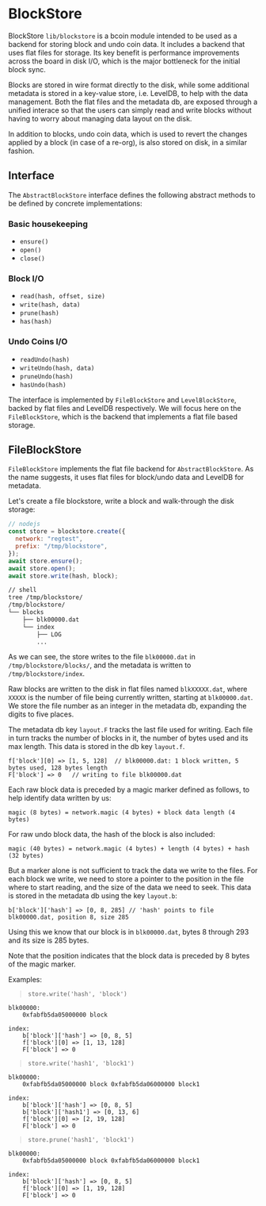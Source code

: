 # BlockStore

BlockStore `lib/blockstore` is a bcoin module intended to be used as a backend
for storing block and undo coin data. It includes a backend that uses flat
files for storage. Its key benefit is performance improvements across the
board in disk I/O, which is the major bottleneck for the initial block sync.

Blocks are stored in wire format directly to the disk, while some additional
metadata is stored in a key-value store, i.e. LevelDB, to help with the data
management. Both the flat files and the metadata db, are exposed through a
unified interace so that the users can simply read and write blocks without
having to worry about managing data layout on the disk.

In addition to blocks, undo coin data, which is used to revert the changes
applied by a block (in case of a re-org), is also stored on disk, in a similar
fashion.

## Interface

The `AbstractBlockStore` interface defines the following abstract methods to be
defined by concrete implementations:

### Basic housekeeping

- `ensure()`
- `open()`
- `close()`

### Block I/O

- `read(hash, offset, size)`
- `write(hash, data)`
- `prune(hash)`
- `has(hash)`

### Undo Coins I/O

- `readUndo(hash)`
- `writeUndo(hash, data)`
- `pruneUndo(hash)`
- `hasUndo(hash)`

The interface is implemented by `FileBlockStore` and `LevelBlockStore`, backed
by flat files and LevelDB respectively. We will focus here on the
`FileBlockStore`, which is the backend that implements a flat file based
storage.

## FileBlockStore

`FileBlockStore` implements the flat file backend for `AbstractBlockStore`. As
the name suggests, it uses flat files for block/undo data and LevelDB for
metadata.

Let's create a file blockstore, write a block and walk-through the disk storage:

```js
// nodejs
const store = blockstore.create({
  network: "regtest",
  prefix: "/tmp/blockstore",
});
await store.ensure();
await store.open();
await store.write(hash, block);
```

```sh
// shell
tree /tmp/blockstore/
/tmp/blockstore/
└── blocks
    ├── blk00000.dat
    └── index
        ├── LOG
        ...
```

As we can see, the store writes to the file `blk00000.dat` in
`/tmp/blockstore/blocks/`, and the metadata is written to
`/tmp/blockstore/index`.

Raw blocks are written to the disk in flat files named `blkXXXXX.dat`, where
`XXXXX` is the number of file being currently written, starting at
`blk00000.dat`. We store the file number as an integer in the metadata db,
expanding the digits to five places.

The metadata db key `layout.F` tracks the last file used for writing. Each
file in turn tracks the number of blocks in it, the number of bytes used and
its max length. This data is stored in the db key `layout.f`.

    f['block'][0] => [1, 5, 128]  // blk00000.dat: 1 block written, 5 bytes used, 128 bytes length
    F['block'] => 0   // writing to file blk00000.dat

Each raw block data is preceded by a magic marker defined as follows, to help
identify data written by us:

    magic (8 bytes) = network.magic (4 bytes) + block data length (4 bytes)

For raw undo block data, the hash of the block is also included:

    magic (40 bytes) = network.magic (4 bytes) + length (4 bytes) + hash (32 bytes)

But a marker alone is not sufficient to track the data we write to the files.
For each block we write, we need to store a pointer to the position in the file
where to start reading, and the size of the data we need to seek. This data is
stored in the metadata db using the key `layout.b`:

    b['block']['hash'] => [0, 8, 285] // 'hash' points to file blk00000.dat, position 8, size 285

Using this we know that our block is in `blk00000.dat`, bytes 8 through 293 and its size
is 285 bytes.

Note that the position indicates that the block data is preceded by 8 bytes of
the magic marker.

Examples:

> `store.write('hash', 'block')`

    blk00000:
        0xfabfb5da05000000 block

    index:
        b['block']['hash'] => [0, 8, 5]
        f['block'][0] => [1, 13, 128]
        F['block'] => 0

> `store.write('hash1', 'block1')`

    blk00000:
        0xfabfb5da05000000 block 0xfabfb5da06000000 block1

    index:
        b['block']['hash'] => [0, 8, 5]
        b['block']['hash1'] => [0, 13, 6]
        f['block'][0] => [2, 19, 128]
        F['block'] => 0

> `store.prune('hash1', 'block1')`

    blk00000:
        0xfabfb5da05000000 block 0xfabfb5da06000000 block1

    index:
        b['block']['hash'] => [0, 8, 5]
        f['block'][0] => [1, 19, 128]
        F['block'] => 0
